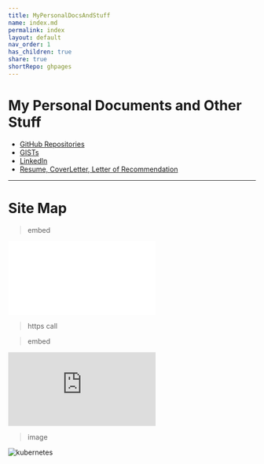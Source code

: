 ```yaml
---
title: MyPersonalDocsAndStuff
name: index.md
permalink: index
layout: default
nav_order: 1
has_children: true
share: true
shortRepo: ghpages
---
```


# My Personal Documents and Other Stuff

- [GitHub Repositories](https://github.com/14paxton?tab=repositories)
- [GISTs](https://gist.github.com/14paxton)
- [LinkedIn](https://www.linkedin.com/in/paxtonbrandon/)
- [Resume, CoverLetter, Letter of Recommendation](https://github.com/14paxton/JobPrep/tree/master/ResumeAndRecommendation)

---

# Site Map

<object width="1000" height="10000" data="./HTMLSnippets/Nav.html" type="text/html"></object>

> embed

<embed type="text/html" src="./HTMLSnippets/Nav.html"/>

> https call

<object data="https://raw.githubusercontent.com/14paxton/14paxton.github.io/blob/master/HTMLSnippets/Nav.html" type="text/html"></object>

> embed

<embed type="text/html" src="https://raw.githubusercontent.com/14paxton/14paxton.github.io/blob/master/HTMLSnippets/Nav.html" >


> image

![kubernetes](https://raw.githubusercontent.com/14paxton/14paxton.github.io/blob/master/assets/images/kubernetes.gif)